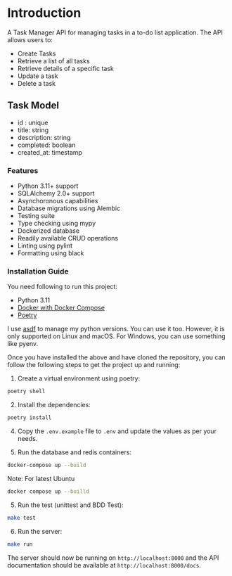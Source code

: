 # Introduction

A Task Manager API for managing tasks in a to-do list application. The API allows users to:

* Create Tasks
* Retrieve a list of all tasks
* Retrieve details of a specific task
* Update a task
* Delete a task

## Task Model

* id : unique
* title: string
* description: string
* completed: boolean
* created_at: timestamp


### Features

- Python 3.11+ support
- SQLAlchemy 2.0+ support
- Asynchoronous capabilities
- Database migrations using Alembic
- Testing suite
- Type checking using mypy
- Dockerized database
- Readily available CRUD operations
- Linting using pylint
- Formatting using black


### Installation Guide

You need following to run this project:

- Python 3.11
- [Docker with Docker Compose](https://docs.docker.com/compose/install/)
- [Poetry](https://python-poetry.org/docs/#installation)

I use [asdf](https://asdf-vm.com/#/) to manage my python versions. You can use it too. However, it is only supported on Linux and macOS. For Windows, you can use something like pyenv.

Once you have installed the above and have cloned the repository, you can follow the following steps to get the project up and running:

1. Create a virtual environment using poetry:

```bash
poetry shell
```

2. Install the dependencies:

```bash
poetry install
```
4. Copy the `.env.example` file to `.env` and update the values as per your needs.

3. Run the database and redis containers:

```bash
docker-compose up --build
```
Note: For latest Ubuntu 
```bash
docker compose up --builld
```


5. Run the test (unittest and BDD Test):

```bash
make test
```

6. Run the server:

```bash
make run
```

The server should now be running on `http://localhost:8000` and the API documentation should be available at `http://localhost:8000/docs`.


